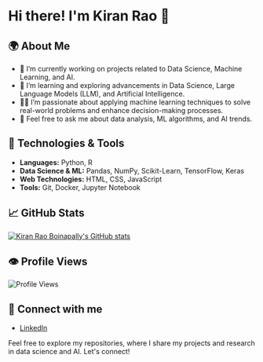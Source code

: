 
# Hi there! I'm Kiran Rao 👋

## 🌍 About Me
- 🔭 I’m currently working on projects related to Data Science, Machine Learning, and AI.
- 🌱 I’m learning and exploring advancements in Data Science, Large Language Models (LLM), and Artificial Intelligence.
- 👨‍💻 I’m passionate about applying machine learning techniques to solve real-world problems and enhance decision-making processes.
- 💬 Feel free to ask me about data analysis, ML algorithms, and AI trends.

## 🚀 Technologies & Tools
- **Languages:** Python, R
- **Data Science & ML:** Pandas, NumPy, Scikit-Learn, TensorFlow, Keras
- **Web Technologies:** HTML, CSS, JavaScript
- **Tools:** Git, Docker, Jupyter Notebook

## 📈 GitHub Stats
[![Kiran Rao Boinapally's GitHub stats](https://github-readme-stats.vercel.app/api?username=kiranraoboinapally&show_icons=true&count_private=true&theme=dark)](https://github.com/kiranraoboinapally)


## 👁️ Profile Views
![Profile Views](https://komarev.com/ghpvc/?username=kiranraoboinapally)


## 🔗 Connect with me
- [LinkedIn](https://www.linkedin.com/in/kiranrao07)

Feel free to explore my repositories, where I share my projects and research in data science and AI. Let's connect!







<!---
kiranraoboinapally/kiranraoboinapally is a ✨ special ✨ repository because its `README.md` (this file) appears on your GitHub profile.
You can click the Preview link to take a look at your changes.
--->
